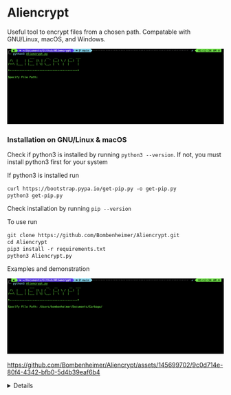 # Aliencrypt
Useful tool to encrypt files from a chosen path. Compatable with GNU/Linux, macOS, and Windows.

<img src="https://github.com/Bombenheimer/Aliencrypt/blob/011e81b3f4631662b13bc51b86f71700456736ad/Images/Image3.png"/>

### Installation on GNU/Linux & macOS

Check if python3 is installed by running ```python3 --version```. If not, you must install python3 first for your system

If python3 is installed run
```
curl https://bootstrap.pypa.io/get-pip.py -o get-pip.py
python3 get-pip.py
```
Check installation by running ```pip --version```

To use run

```
git clone https://github.com/Bombenheimer/Aliencrypt.git
cd Aliencrypt
pip3 install -r requirements.txt
python3 Aliencrypt.py
```
Examples and demonstration

<img src="https://github.com/Bombenheimer/Aliencrypt/blob/fe8482485ca0b43e413ba1950e10ca1a0ef7d959/Images/Image4.png"/>

https://github.com/Bombenheimer/Aliencrypt/assets/145699702/9c0d714e-80f4-4342-bfb0-5d4b39eaf6b4

<details>
<summary> Details </summary>
Author: <strong><a href="https://github.com/Bombenheimer">Bombenheimer</a></strong>

Version: 1.1.0
</details>
